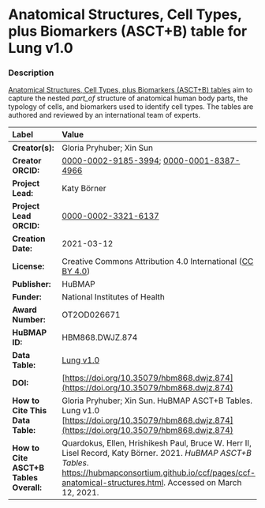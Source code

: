 # Anatomical Structures, Cell Types, plus Biomarkers (ASCT+B) table for Lung v1.0

### Description
[Anatomical Structures, Cell Types, plus Biomarkers (ASCT+B) tables](https://hubmapconsortium.github.io/ccf/pages/ccf-anatomical-structures.html) aim to capture the nested *part_of* structure of anatomical human body parts, the typology of cells, and biomarkers used to identify cell types. The tables are authored and reviewed by an international team of experts.

| Label | Value |
| :------------- |:-------------|
| **Creator(s):** | Gloria Pryhuber; Xin Sun |
| **Creator ORCID:** | [0000-0002-9185-3994](https://orcid.org/0000-0002-9185-3994); [0000-0001-8387-4966](https://orcid.org/000-0001-8387-4966) |
| **Project Lead:** | Katy B&ouml;rner |
| **Project Lead ORCID:** | [0000-0002-3321-6137](https://orcid.org/0000-0002-3321-6137) |
| **Creation Date:** | 2021-03-12 |
| **License:** | Creative Commons Attribution 4.0 International ([CC BY 4.0](https://creativecommons.org/licenses/by/4.0/)) |
| **Publisher:** | HuBMAP |
| **Funder:** | National Institutes of Health |
| **Award Number:** | OT2OD026671 |
| **HuBMAP ID:** | HBM868.DWJZ.874 |
| **Data Table:** | [Lung v1.0](https://hubmapconsortium.github.io/ccf-releases/v1.0/asct-b/ASCT-B_VH_Lung.csv) |
| **DOI:** | [https://doi.org/10.35079/hbm868.dwjz.874](https://doi.org/10.35079/hbm868.dwjz.874) |
| **How to Cite This Data Table:** | Gloria Pryhuber; Xin Sun. HuBMAP ASCT+B Tables. Lung v1.0 [https://doi.org/10.35079/hbm868.dwjz.874](https://doi.org/10.35079/hbm868.dwjz.874) |
| **How to Cite ASCT+B Tables Overall:** | Quardokus, Ellen, Hrishikesh Paul, Bruce W. Herr II, Lisel Record, Katy B&ouml;rner. 2021. *HuBMAP ASCT+B Tables*. https://hubmapconsortium.github.io/ccf/pages/ccf-anatomical-structures.html. Accessed on March 12, 2021. |